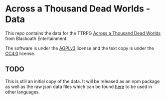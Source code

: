 # Across a Thousand Dead Worlds - Data

This repo contains the data for the TTRPG [Across a Thousand Dead Worlds](https://blackoathgames.com/across-a-thousand-dead-worlds) from Blackoath Entertainment.

The software is under the [AGPLv3](./LICENSE) license and the text copy is under the [CC4.0](./COPY-LICENSE) license.

## TODO

This is still an initial copy of the data. It will be released as an npm package as well as the raw json data files which can be found [here](./src/data) to be used in other languages.
